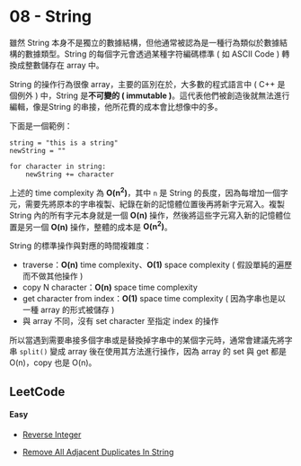 # 08 - String
雖然 String 本身不是獨立的數據結構，但他通常被認為是一種行為類似於數據結構的數據類型。String 的每個字元會透過某種字符編碼標準 ( 如 ASCII Code ) 轉換成整數儲存在 array 中。

String 的操作行為很像 array，主要的區別在於，大多數的程式語言中 ( C++ 是個例外 ) 中，String 是**不可變的 ( immutable )**。這代表他們被創造後就無法進行編輯，像是String 的串接，他所花費的成本會比想像中的多。

下面是一個範例：
```
string = "this is a string"
newString = ""

for character in string:
    newString += character
```

上述的 time complexity 為 **O(n<sup>2</sup>)**，其中 `n` 是 String 的長度，因為每增加一個字元，需要先將原本的字串複製、紀錄在新的記憶體位置後再將新字元寫入。複製 String 內的所有字元本身就是一個 **O(n)** 操作，然後將這些字元寫入新的記憶體位置是另一個 **O(n)** 操作，整體的成本是 **O(n<sup>2</sup>)**。

String 的標準操作與對應的時間複雜度：
* traverse：**O(n)** time complexity、**O(1)** space complexity ( 假設單純的遍歷而不做其他操作 )
* copy N character：**O(n)** space time complexity
* get character from index：**O(1)** space time complexity ( 因為字串也是以一種 array 的形式被儲存 )
* 與 array 不同，沒有 set character 至指定 index 的操作

所以當遇到需要串接多個字串或是替換掉字串中的某個字元時，通常會建議先將字串 `split()` 變成 array 後在使用其方法進行操作，因為 array 的 set 與 get 都是 O(n)，copy 也是 O(n)。

## LeetCode

#### Easy
* [Reverse Integer](https://leetcode.com/explore/interview/card/top-interview-questions-easy/127/strings/880)

* [Remove All Adjacent Duplicates In String](https://leetcode.com/problems/remove-all-adjacent-duplicates-in-string/)
